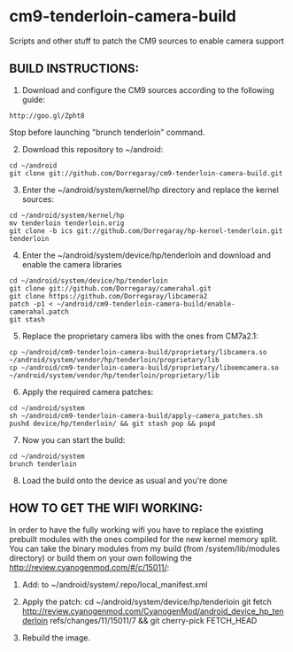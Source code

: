 cm9-tenderloin-camera-build
===========================

Scripts and other stuff to patch the CM9 sources to enable camera support


BUILD INSTRUCTIONS:
-----

1. Download and configure the CM9 sources according to the following guide:
```
http://goo.gl/Zpht8
```
Stop before launching "brunch tenderloin" command.


2. Download this repository to ~/android:
```
cd ~/android
git clone git://github.com/Dorregaray/cm9-tenderloin-camera-build.git
```


3. Enter the ~/android/system/kernel/hp directory and replace the kernel sources:
```
cd ~/android/system/kernel/hp
mv tenderloin tenderloin.orig
git clone -b ics git://github.com/Dorregaray/hp-kernel-tenderloin.git tenderloin
```


4. Enter the ~/android/system/device/hp/tenderloin and download and enable the
camera libraries
```
cd ~/android/system/device/hp/tenderloin
git clone git://github.com/Dorregaray/camerahal.git
git clone https://github.com/Dorregaray/libcamera2
patch -p1 < ~/android/cm9-tenderloin-camera-build/enable-camerahal.patch
git stash
```


5. Replace the proprietary camera libs with the ones from CM7a2.1:
```
cp ~/android/cm9-tenderloin-camera-build/proprietary/libcamera.so ~/android/system/vendor/hp/tenderloin/proprietary/lib
cp ~/android/cm9-tenderloin-camera-build/proprietary/liboemcamera.so ~/android/system/vendor/hp/tenderloin/proprietary/lib
```


6. Apply the required camera patches:
```
cd ~/android/system
sh ~/android/cm9-tenderloin-camera-build/apply-camera_patches.sh
pushd device/hp/tenderloin/ && git stash pop && popd
```


7. Now you can start the build:
```
cd ~/android/system
brunch tenderloin
```

8. Load the build onto the device as usual and you're done


HOW TO GET THE WIFI WORKING:
-----

In order to have the fully working wifi you have to replace the existing prebuilt modules
with the ones compiled for the new kernel memory split.
You can take the binary modules from my build (from /system/lib/modules directory)
or build them on your own following the http://review.cyanogenmod.com/#/c/15011/:

1. Add:
<project path="external/compat-wireless"
	name="TouchpadCM/compat-wireless-3.5-rc3-1-sn"
	revision="master"
	remote="github" />
to ~/android/system/.repo/local_manifest.xml

2. Apply the patch:
cd ~/android/system/device/hp/tenderloin
git fetch http://review.cyanogenmod.com/CyanogenMod/android_device_hp_tenderloin refs/changes/11/15011/7 && git cherry-pick FETCH_HEAD

3. Rebuild the image.
